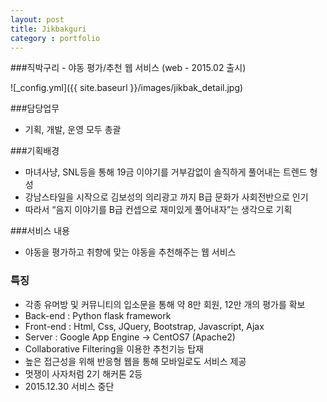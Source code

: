 ```yaml
---
layout: post
title: Jikbakguri
category : portfolio
---
```


###직박구리 - 야동 평가/추천 웹 서비스 (web - 2015.02 출시)

![_config.yml]({{ site.baseurl }}/images/jikbak_detail.jpg)


###담당업무
- 기획, 개발, 운영 모두 총괄

###기획배경
- 마녀사냥, SNL등을 통해 19금 이야기를 거부감없이 솔직하게 풀어내는 트렌드 형성
- 강남스타일을 시작으로 김보성의 의리광고 까지 B급 문화가 사회전반으로 인기
- 따라서 “음지 이야기를 B급 컨셉으로 재미있게 풀어내자”는 생각으로 기획

###서비스 내용
- 야동을 평가하고 취향에 맞는 야동을 추천해주는 웹 서비스

### 특징
- 각종 유머방 및 커뮤니티의 입소문을 통해 약 8만 회원, 12만 개의 평가를 확보 
- Back-end : Python flask framework
- Front-end : Html, Css, JQuery, Bootstrap, Javascript, Ajax
- Server : Google App Engine -> CentOS7 (Apache2)
- Collaborative Filtering을 이용한 추천기능 탑재
- 높은 접근성을 위해 반응형 웹을 통해 모바일로도 서비스 제공
- 멋쟁이 사자처럼 2기 해커톤 2등
- 2015.12.30 서비스 중단

